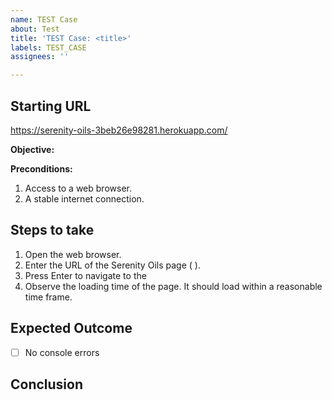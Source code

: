 ```yaml
---
name: TEST Case
about: Test
title: 'TEST Case: <title>'
labels: TEST_CASE
assignees: ''

---
```


## Starting URL
https://serenity-oils-3beb26e98281.herokuapp.com/

**Objective:** 

**Preconditions:**
1. Access to a web browser.
2. A stable internet connection.

## Steps to take
1. Open the web browser.
2. Enter the URL of the Serenity Oils  page ( ).
3. Press Enter to navigate to the 
4. Observe the loading time of the page. It should load within a reasonable time frame.

## Expected Outcome
- [ ] No console errors

## Conclusion
